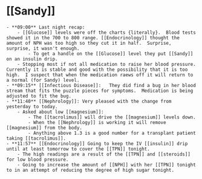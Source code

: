 # [[Sandy]]
	- **09:00** Last night recap:
		- [[Glucose]] levels were off the charts {literally}.  Blood tests showed it in the 700 to 800 range. [[Endocrinology]] thought the amount of NPH was too high so they cut it in half.  Surprise, surprise, it wasn't enough.
			- To get a handle on the [[Glucose]] level they put [[Sandy]] on an insulin drip.
		- Stopping most if not all medication to raise her blood pressure.  Currently it is stable and good with the possibility that it is too high.  I suspect that when the medication raews off it will return to a normal (for Sandy) level.
	- **09:15** [[Infectious Disease]]:   They did find a bug in her blood stream that fits the puzzle pieces for symptoms.  Medication is being adjusted to fit the bug.
	- **11:40** [[Nephrology]]: Very pleased with the change from yesterday to today.
		- Asked about low [[magnesium]]:
			- The [[tacrolimus]] will drive the [[magnesium]] levels down.
			- When the [[Nephrology]] is working it will remove [[magnesium]] from the body.
			- Anything above 1.3 is a good number for a transplant patient taking [[tacrolimus]].
	- **11:57** [[Endocrinology]] Going to keep the IV [[insulin]] drip until at least tomorrow to cover the [[TPN]] tonight.
		- The high readings are a result of the [[TPN]] and [[steroids]] for low blood pressure.
		- Going to increase the amount of [[NPH]] with her [[TPN]] tonight to in an attempt of reducing the degree of high sugar tonight.